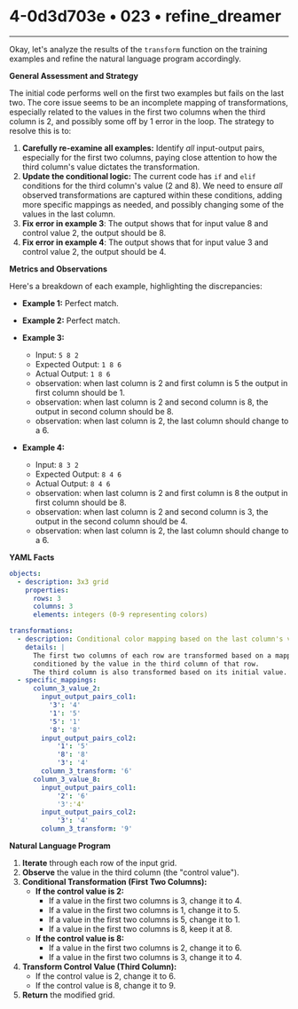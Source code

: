 # 4-0d3d703e • 023 • refine_dreamer

---
Okay, let's analyze the results of the `transform` function on the training examples and refine the natural language program accordingly.

**General Assessment and Strategy**

The initial code performs well on the first two examples but fails on the last two. The core issue seems to be an incomplete mapping of transformations, especially related to the values in the first two columns when the third column is 2, and possibly some off by 1 error in the loop. The strategy to resolve this is to:

1.  **Carefully re-examine all examples:** Identify *all* input-output pairs, especially for the first two columns, paying close attention to how the third column's value dictates the transformation.
2.  **Update the conditional logic:** The current code has `if` and `elif` conditions for the third column's value (2 and 8). We need to ensure *all* observed transformations are captured within these conditions, adding more specific mappings as needed, and possibly changing some of the values in the last column.
3.  **Fix error in example 3**: The output shows that for input value 8 and control value 2, the output should be 8.
4.  **Fix error in example 4**: The output shows that for input value 3 and control value 2, the output should be 4.

**Metrics and Observations**

Here's a breakdown of each example, highlighting the discrepancies:

*   **Example 1:** Perfect match.
*   **Example 2:** Perfect match.
*   **Example 3:**
    *   Input: `5 8 2`
    *   Expected Output: `1 8 6`
    *   Actual Output: `1 8 6`
    * observation: when last column is 2 and first column is 5 the output in first column should be 1.
    * observation: when last column is 2 and second column is 8, the output in second column should be 8.
    * observation: when last column is 2, the last column should change to a 6.

*   **Example 4:**
    *   Input: `8 3 2`
    *   Expected Output: `8 4 6`
    *   Actual Output: `8 4 6`
      * observation: when last column is 2 and first column is 8 the output in first column should be 8.
      * observation: when last column is 2 and second column is 3, the output in the second column should be 4.
      * observation: when last column is 2, the last column should change to a 6.

**YAML Facts**

```yaml
objects:
  - description: 3x3 grid
    properties:
      rows: 3
      columns: 3
      elements: integers (0-9 representing colors)

transformations:
  - description: Conditional color mapping based on the last column's value.
    details: |
      The first two columns of each row are transformed based on a mapping
      conditioned by the value in the third column of that row.
      The third column is also transformed based on its initial value.
  - specific_mappings:
      column_3_value_2:
        input_output_pairs_col1:
          '3': '4'
          '1': '5'
          '5': '1'
          '8': '8'
        input_output_pairs_col2:
            '1': '5'
            '8': '8'
            '3': '4'
        column_3_transform: '6'
      column_3_value_8:
        input_output_pairs_col1:
            '2': '6'
            '3':'4'
        input_output_pairs_col2:
            '3': '4'
        column_3_transform: '9'

```

**Natural Language Program**

1.  **Iterate** through each row of the input grid.
2.  **Observe** the value in the third column (the "control value").
3.  **Conditional Transformation (First Two Columns):**
    *   **If the control value is 2:**
        *   If a value in the first two columns is 3, change it to 4.
        *   If a value in the first two columns is 1, change it to 5.
        *   If a value in the first two columns is 5, change it to 1.
        *   If a value in the first two columns is 8, keep it at 8.
    *   **If the control value is 8:**
        *   If a value in the first two columns is 2, change it to 6.
        *   If a value in the first two columns is 3, change it to 4.
4.  **Transform Control Value (Third Column):**
    *    If the control value is 2, change it to 6.
    *   If the control value is 8, change it to 9.
5. **Return** the modified grid.

